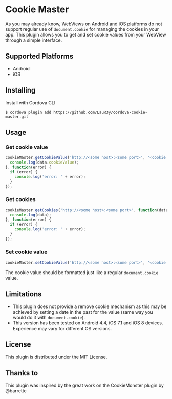 Cookie Master
==============

As you may already know, WebViews on Android and iOS platforms do not support regular use of <code>document.cookie</code> for managing the cookies in your app. This plugin allows you to get and set cookie values from your WebView through a simple interface.
 
## Supported Platforms
* Android
* iOS

## Installing

Install with Cordova CLI

    $ cordova plugin add https://github.com/LauR3y/cordova-cookie-master.git

## Usage
### Get cookie value
```javascript
cookieMaster.getCookieValue('http://<some host>:<some port>', '<cookie name>', function(data) {
  console.log(data.cookieValue);
}, function(error) {
  if (error) {
    console.log('error: ' + error);
  }
});
```
### Get cookies
```javascript
cookieMaster.getCookies('http://<some host>:<some port>', function(data) {
  console.log(data);
}, function(error) {
  if (error) {
    console.log('error: ' + error);
  }
});
```
### Set cookie value
```javascript
cookieMaster.setCookieValue('http://<some host>:<some port>', '<cookie name>', '<cookie value>');
```
The cookie value should be formatted just like a regular <code>document.cookie</code> value.

## Limitations
* This plugin does not provide a remove cookie mechanism as this may be achieved by setting a date in the past for the value (same way you would do it with <code>document.cookie</code>).
* This version has been tested on Android 4.4, iOS 7.1 and iOS 8 devices. Experience may vary for different OS versions.


## License
This plugin is distributed under the MIT License.

## Thanks to
This plugin was inspired by the great work on the CookieMonster plugin by @barrettc
